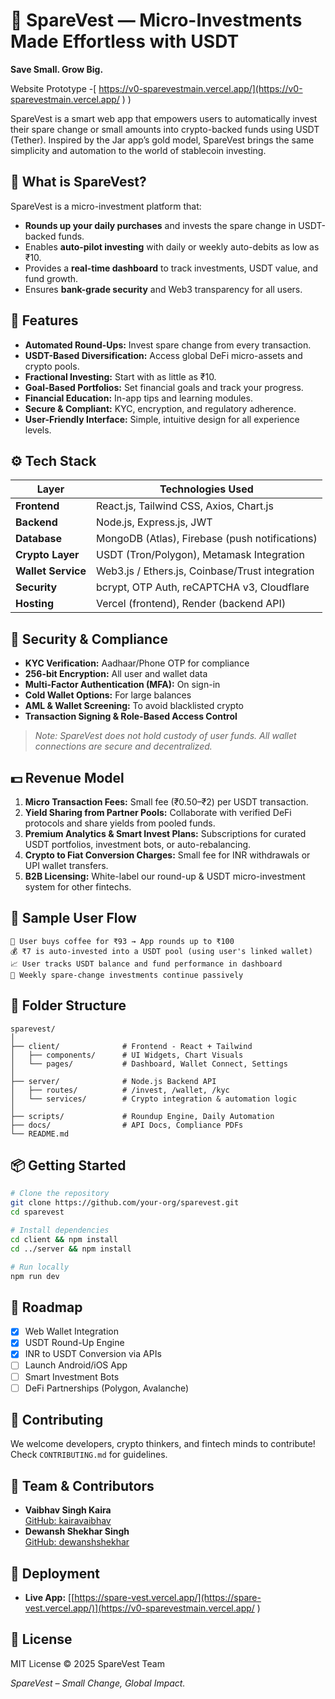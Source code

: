 
# 💼 SpareVest — Micro-Investments Made Effortless with USDT

**Save Small. Grow Big.**

Website Prototype -[ https://v0-sparevestmain.vercel.app/](https://v0-sparevestmain.vercel.app/
)
)

SpareVest is a smart web app that empowers users to automatically invest their spare change or small amounts into crypto-backed funds using USDT (Tether). Inspired by the Jar app’s gold model, SpareVest brings the same simplicity and automation to the world of stablecoin investing.

## 🚀 What is SpareVest?

SpareVest is a micro-investment platform that:

- **Rounds up your daily purchases** and invests the spare change in USDT-backed funds.
- Enables **auto-pilot investing** with daily or weekly auto-debits as low as ₹10.
- Provides a **real-time dashboard** to track investments, USDT value, and fund growth.
- Ensures **bank-grade security** and Web3 transparency for all users.

## 🌟 Features

- **Automated Round-Ups:** Invest spare change from every transaction.
- **USDT-Based Diversification:** Access global DeFi micro-assets and crypto pools.
- **Fractional Investing:** Start with as little as ₹10.
- **Goal-Based Portfolios:** Set financial goals and track your progress.
- **Financial Education:** In-app tips and learning modules.
- **Secure & Compliant:** KYC, encryption, and regulatory adherence.
- **User-Friendly Interface:** Simple, intuitive design for all experience levels.

## ⚙️ Tech Stack

| Layer              | Technologies Used                                 |
| ------------------ | ------------------------------------------------- |
| **Frontend**       | React.js, Tailwind CSS, Axios, Chart.js           |
| **Backend**        | Node.js, Express.js, JWT                          |
| **Database**       | MongoDB (Atlas), Firebase (push notifications)    |
| **Crypto Layer**   | USDT (Tron/Polygon), Metamask Integration         |
| **Wallet Service** | Web3.js / Ethers.js, Coinbase/Trust integration   |
| **Security**       | bcrypt, OTP Auth, reCAPTCHA v3, Cloudflare        |
| **Hosting**        | Vercel (frontend), Render (backend API)           |

## 🔐 Security & Compliance

- **KYC Verification:** Aadhaar/Phone OTP for compliance
- **256-bit Encryption:** All user and wallet data
- **Multi-Factor Authentication (MFA):** On sign-in
- **Cold Wallet Options:** For large balances
- **AML & Wallet Screening:** To avoid blacklisted crypto
- **Transaction Signing & Role-Based Access Control**

> *Note: SpareVest does not hold custody of user funds. All wallet connections are secure and decentralized.*

## 💵 Revenue Model

1. **Micro Transaction Fees:** Small fee (₹0.50–₹2) per USDT transaction.
2. **Yield Sharing from Partner Pools:** Collaborate with verified DeFi protocols and share yields from pooled funds.
3. **Premium Analytics & Smart Invest Plans:** Subscriptions for curated USDT portfolios, investment bots, or auto-rebalancing.
4. **Crypto to Fiat Conversion Charges:** Small fee for INR withdrawals or UPI wallet transfers.
5. **B2B Licensing:** White-label our round-up & USDT micro-investment system for other fintechs.

## 📲 Sample User Flow

```
🛒 User buys coffee for ₹93 → App rounds up to ₹100
💰 ₹7 is auto-invested into a USDT pool (using user's linked wallet)
📈 User tracks USDT balance and fund performance in dashboard
🔁 Weekly spare-change investments continue passively
```

## 📁 Folder Structure

```
sparevest/
│
├── client/              # Frontend - React + Tailwind
│   ├── components/      # UI Widgets, Chart Visuals
│   └── pages/           # Dashboard, Wallet Connect, Settings
│
├── server/              # Node.js Backend API
│   ├── routes/          # /invest, /wallet, /kyc
│   └── services/        # Crypto integration & automation logic
│
├── scripts/             # Roundup Engine, Daily Automation
├── docs/                # API Docs, Compliance PDFs
└── README.md
```

## 📦 Getting Started

```bash
# Clone the repository
git clone https://github.com/your-org/sparevest.git
cd sparevest

# Install dependencies
cd client && npm install
cd ../server && npm install

# Run locally
npm run dev
```

## 🎯 Roadmap

- [x] Web Wallet Integration
- [x] USDT Round-Up Engine
- [x] INR to USDT Conversion via APIs
- [ ] Launch Android/iOS App
- [ ] Smart Investment Bots
- [ ] DeFi Partnerships (Polygon, Avalanche)

## 🤝 Contributing

We welcome developers, crypto thinkers, and fintech minds to contribute!  
Check `CONTRIBUTING.md` for guidelines.

## 👥 Team & Contributors

- **Vaibhav Singh Kaira**  
  [GitHub: kairavaibhav](https://github.com/kairavaibhav)
- **Dewansh Shekhar Singh**  
  [GitHub: dewanshshekhar](https://github.com/dewanshshekhar)

## 🚀 Deployment

- **Live App:** [[https://spare-vest.vercel.app/](https://spare-vest.vercel.app/)](https://v0-sparevestmain.vercel.app/
)

## 📄 License

MIT License © 2025 SpareVest Team

*SpareVest – Small Change, Global Impact.*
